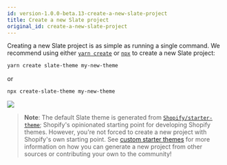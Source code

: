 ```yaml
---
id: version-1.0.0-beta.13-create-a-new-slate-project
title: Create a new Slate project
original_id: create-a-new-slate-project
---
```


Creating a new Slate project is as simple as running a single command. We recommend using either [`yarn create`](https://yarnpkg.com/lang/en/docs/cli/create/) or [`npx`](https://medium.com/@maybekatz/introducing-npx-an-npm-package-runner-55f7d4bd282b) to create a new Slate project:

```bash
yarn create slate-theme my-new-theme
```

or

```bash
npx create-slate-theme my-new-theme
```

<img src="https://user-images.githubusercontent.com/991693/39583338-decd3848-4ebd-11e8-9cbc-45162378cd4b.gif">

> **Note**: The default Slate theme is generated from [`Shopify/starter-theme`](https://github.com/Shopify/starter-theme); Shopify's opinionated starting point for developing Shopify themes. However, you're not forced to create a new project with Shopify's own starting point. See [custom starter themes](starter-themes#custom-starter-themes) for more information on how you can generate a new project from other sources or contributing your own to the community!
